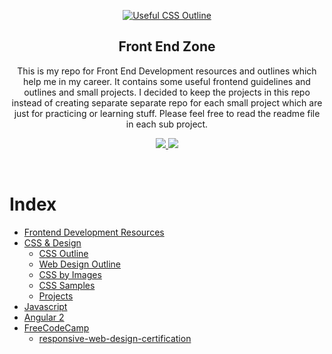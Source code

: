 <p align="center">
  <a href="https://github.com/sabahallah/frontend-zone/">
    <img src="https://www.belatrixsf.com/blog/wp-content/uploads/2014/11/frontendbig.png" alt="Useful CSS Outline">
  </a>
  <h2 align="center">Front End Zone</h2>
  <p align="center">This is my repo for Front End Development resources and outlines which help me in my career. It contains some useful frontend guidelines and outlines and small projects. I decided to keep the projects in this repo instead of creating separate separate repo for each small project which are just for practicing or learning stuff. Please feel free to read the readme file in each sub project.</p>
  <p align="center">
    <a href="https://twitter.com/home?status=Useful+Front+End+Development+Resources+and+Outlines+by+%40msabahallah      +https%3A%2F%2Fgithub.com%2Fsabahallah%2Ffrontend-zone" target="_blank">
        <img src="https://img.shields.io/badge/twitter-tweet-blue.svg"/>
    </a>
    <a href="https://twitter.com/msabahallah" target="_blank">
        <img src="https://img.shields.io/badge/feedback-%40msabahallah-blue.svg"/>
    </a>
  </p>
  <br>
</p>

# Index

* [Frontend Development Resources](https://github.com/sabahallah/frontend-zone/blob/master/frontend-development-resources.md)
* [CSS & Design](https://github.com/sabahallah/frontend-zone/tree/master/css-and-design)
  * [CSS Outline](https://github.com/sabahallah/frontend-zone/blob/master/css-and-design/css-outline.md)
  * [Web Design Outline](https://github.com/sabahallah/frontend-zone/blob/master/css-and-design/web-design.md)
  * [CSS by Images](https://github.com/sabahallah/frontend-zone/tree/master/css-and-design/css-by-images)
  * [CSS Samples](https://github.com/sabahallah/frontend-zone/tree/master/css-and-design/css-samples)
  * [Projects](https://github.com/sabahallah/frontend-zone/tree/master/css-and-design/projects)
* [Javascript](https://github.com/sabahallah/frontend-zone/tree/master/javascript)
* [Angular 2](https://github.com/sabahallah/frontend-zone/tree/master/angular)
* [FreeCodeCamp](https://github.com/sabahallah/frontend-zone/tree/master/freecodecamp)
  * [responsive-web-design-certification](https://github.com/sabahallah/frontend-zone/tree/master/freecodecamp/responsive-web-design-certification)